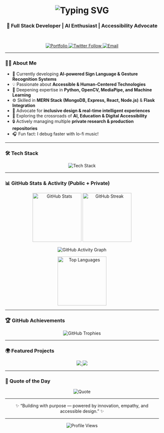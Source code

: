 <!-- 🌐 Modern GitHub Profile README for Ametepeh Edem Emmanuel -->
<h1 align="center">
  <img src="https://readme-typing-svg.herokuapp.com?font=Fira+Code&weight=600&size=28&pause=1000&color=2C96F7&center=true&vCenter=true&width=600&lines=Hi+%F0%9F%91%8B%2C+I'm+Ametepeh+Edem+Emmanuel;Full+Stack+Developer+%26+AI+Innovator;Building+Intelligent+%26+Accessible+Digital+Solutions!" alt="Typing SVG" />
</h1>

<h3 align="center">🚀 Full Stack Developer | AI Enthusiast | Accessibility Advocate</h3>

<br/>

<p align="center">
  <a href="https://ametepeh-edem-emmanuel-frontend.onrender.com/" target="_blank">
    <img src="https://img.shields.io/badge/🌐_Portfolio-0A66C2?style=for-the-badge&logo=google-chrome&logoColor=white" alt="Portfolio" />
  </a>
  <a href="https://twitter.com/edemzy" target="_blank">
    <img src="https://img.shields.io/twitter/follow/edemzy?style=for-the-badge&logo=twitter&label=Follow&color=1DA1F2" alt="Twitter Follow" />
  </a>
  <a href="mailto:edemamet18@gmail.com" target="_blank">
    <img src="https://img.shields.io/badge/📧_Email_Me-D14836?style=for-the-badge&logo=gmail&logoColor=white" alt="Email" />
  </a>
</p>

---

### 👨‍💻 About Me
- 🔭 Currently developing **AI-powered Sign Language & Gesture Recognition Systems**
- 💡 Passionate about **Accessible & Human-Centered Technologies**
- 🌱 Deepening expertise in **Python, OpenCV, MediaPipe, and Machine Learning**
- ⚙️ Skilled in **MERN Stack (MongoDB, Express, React, Node.js)** & **Flask Integration**
- 💬 Advocate for **inclusive design & real-time intelligent experiences**
- 🧠 Exploring the crossroads of **AI, Education & Digital Accessibility**
- 🔒 Actively managing multiple **private research & production repositories**
- 🎧 Fun fact: I debug faster with lo-fi music!

---

### 🛠️ Tech Stack
<p align="center">
  <img src="https://skillicons.dev/icons?i=html,css,js,ts,react,nextjs,nodejs,express,mongodb,firebase,python,flask,opencv,git,github,tailwind,figma,vscode,postman,vercel" alt="Tech Stack" />
</p>

---

### 📊 GitHub Stats & Activity (Public + Private)
<p align="center">
  <!-- Using self-hosted Vercel stats with cache_seconds to avoid 401 errors -->
  <img src="https://github-readme-stats-edem-amets-projects.vercel.app/api?username=Edem-Amet&show_icons=true&include_all_commits=true&count_private=true&theme=tokyonight&hide_border=true&cache_seconds=1800" height="160" alt="GitHub Stats" />
  <img src="https://github-readme-streak-stats.herokuapp.com/?user=Edem-Amet&theme=tokyonight&hide_border=true&cache_seconds=1800" height="160" alt="GitHub Streak" />
</p>

<p align="center">
  <img src="https://github-readme-activity-graph.vercel.app/graph?username=Edem-Amet&theme=tokyo-night&bg_color=0d1117&hide_border=true&cache_seconds=1800" alt="GitHub Activity Graph" />
</p>

<p align="center">
  <img src="https://github-readme-stats.vercel.app/api/top-langs?username=Edem-Amet&show_icons=true&locale=en&layout=compact&theme=tokyonight&hide_border=true&cache_seconds=1800" height="160" alt="Top Languages" />
</p>

---

### 🏆 GitHub Achievements
<p align="center">
  <img src="https://github-profile-trophy.vercel.app/?username=Edem-Amet&theme=tokyonight&margin-w=10&margin-h=10&column=6&no-frame=true" alt="GitHub Trophies" />
</p>

---

### 🌍 Featured Projects
<p align="center">
  <a href="https://github.com/Edem-Amet/MerciLuxe-Ecommerce">
    <img src="https://github-readme-stats.vercel.app/api/pin/?username=Edem-Amet&repo=MerciLuxe-Ecommerce&theme=tokyonight&hide_border=true&cache_seconds=1800" />
  </a>
  <a href="https://github.com/Edem-Amet/SignLanguageAI">
    <img src="https://github-readme-stats.vercel.app/api/pin/?username=Edem-Amet&repo=SignLanguageAI&theme=tokyonight&hide_border=true&cache_seconds=1800" />
  </a>
</p>

---

### 🌟 Quote of the Day
<p align="center">
  <img src="https://quotes-github-readme.vercel.app/api?type=horizontal&theme=tokyonight" alt="Quote" />
</p>

---

<p align="center">✨ “Building with purpose — powered by innovation, empathy, and accessible design.” ✨</p>

---

<p align="center">
  <img src="https://komarev.com/ghpvc/?username=Edem-Amet&label=Profile+Views&color=2C96F7&style=flat" alt="Profile Views" />
</p>
